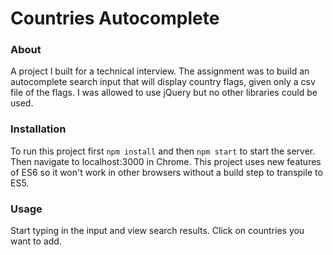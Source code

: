 Countries Autocomplete
======================

### About

A project I built for a technical interview. The assignment was to build an autocomplete search input that will display country flags, given only a csv file of the flags. I was allowed to use jQuery but no other libraries could be used. 

### Installation

To run this project first  ```npm install``` and then ```npm start``` to start the server. Then navigate to localhost:3000 in Chrome. This project uses new features of ES6 so it won't work in other browsers without a build step to transpile to ES5.

### Usage

Start typing in the input and view search results. Click on countries you want to add.